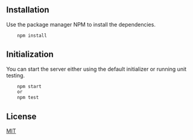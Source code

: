 ## Installation

Use the package manager NPM to install the dependencies.

```bash
    npm install
```

## Initialization

You can start the server either using the default initializer or running unit testing.

```bash
    npm start 
    or
    npm test
```

## License
[MIT](https://choosealicense.com/licenses/mit/)